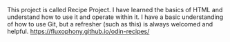 This project is called Recipe Project. I have learned the basics of HTML and understand how to use it and operate within it. I have a basic understanding of how to use Git, but a refresher (such as this) is always welcomed and helpful.
https://fluxophony.github.io/odin-recipes/
